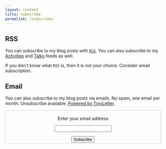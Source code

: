 ```yaml
---
layout: content
title: Subscribe
permalink: /subscribe/
---
```


## RSS

You can subscribe to my blog posts with [`RSS`](https://sobolevn.me/feed.xml).
You can also subscribe to my [Activities](https://sobolevn.me/feed/activities.xml) and [Talks](https://sobolevn.me/feed/talks.xml) feeds as well.

If you don't know what `RSS` is, then it is not your choice.
Consider email subscription.

## Email

You can also subscribe to my blog posts via emails.
No spam, one email per month.
Unsubscribe available.
[Powered by TinyLetter](https://tinyletter.com/sobolevn).

<div class="subscribe-form">
 <form style="border:1px solid #ccc;padding:3px;text-align:center;" action="https://tinyletter.com/sobolevn" method="post" target="popupwindow" onsubmit="window.open('https://tinyletter.com/sobolevn', 'popupwindow', 'scrollbars=yes,width=800,height=600');return true"><p><label for="tlemail">Enter your email address</label></p><p><input class="subscribe-form__input-text" type="text" name="email" id="tlemail" /></p><input type="hidden" value="1" name="embed"/><input class="subscribe-form__input-submit" type="submit" value="Subscribe" /></form>
</div>
